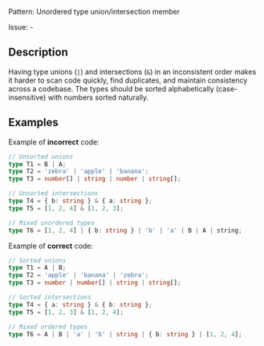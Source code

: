 Pattern: Unordered type union/intersection member

Issue: -

## Description

Having type unions (`|`) and intersections (`&`) in an inconsistent order makes it harder to scan code quickly, find duplicates, and maintain consistency across a codebase. The types should be sorted alphabetically (case-insensitive) with numbers sorted naturally.

## Examples

Example of **incorrect** code:
```ts
// Unsorted unions
type T1 = B | A;
type T2 = 'zebra' | 'apple' | 'banana';
type T3 = number[] | string | number | string[];

// Unsorted intersections
type T4 = { b: string } & { a: string };
type T5 = [1, 2, 4] & [1, 2, 3];

// Mixed unordered types
type T6 = [1, 2, 4] | { b: string } | 'b' | 'a' | B | A | string;
```

Example of **correct** code:
```ts
// Sorted unions
type T1 = A | B;
type T2 = 'apple' | 'banana' | 'zebra';
type T3 = number | number[] | string | string[];

// Sorted intersections
type T4 = { a: string } & { b: string };
type T5 = [1, 2, 3] & [1, 2, 4];

// Mixed ordered types
type T6 = A | B | 'a' | 'b' | string | { b: string } | [1, 2, 4];
```